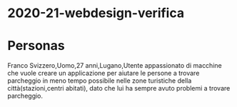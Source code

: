 # 2020-21-webdesign-verifica
# Personas
Franco Svizzero,Uomo,27 anni,Lugano,Utente appassionato di macchine che vuole creare un applicazione per aiutare le persone a trovare parcheggio in meno tempo possibile nelle zone turistiche della città(stazioni,centri abitati), dato che lui ha sempre avuto problemi a trovare parcheggio.
